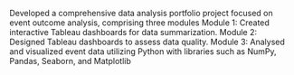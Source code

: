 Developed a comprehensive data analysis portfolio project focused on event outcome analysis, comprising three modules
Module 1: Created interactive Tableau dashboards for data summarization.
Module 2: Designed Tableau dashboards to assess data quality.
Module 3: Analysed and visualized event data utilizing Python with libraries such as NumPy, Pandas, Seaborn, and Matplotlib
